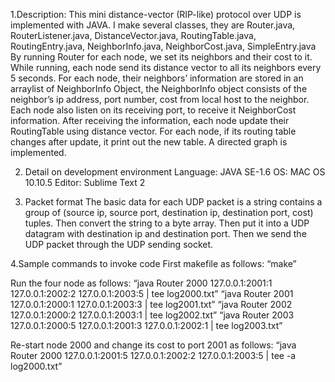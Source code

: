 1.Description:
This mini distance-vector (RIP-like) protocol over UDP is implemented with JAVA.
I make several classes, they are Router.java, RouterListener.java, DistanceVector.java, RoutingTable.java, RoutingEntry.java, NeighborInfo.java, NeighborCost.java, SimpleEntry.java
By running Router for each node, we set its neighbors and their cost to it.
While running, each node send its distance vector to all its neighbors every 5 seconds. 
For each node, their neighbors’ information are stored in an arraylist of NeighborInfo Object, the NeighborInfo object consists of the neighbor’s ip address, port number, cost from local host to the neighbor.
Each node also listen on its receiving port, to receive it NeighborCost information. After receiving the information, each node update their RoutingTable using distance vector.
For each node, if its routing table changes after update, it print out the new table.
A directed graph is implemented.

2. Detail on development environment
Language: JAVA SE-1.6
OS: MAC OS 10.10.5
Editor: Sublime Text 2

3. Packet format
The basic data for each UDP packet is a string contains a group of (source ip, source port, destination ip, destination port, cost) tuples.
Then convert the string to a byte array. Then put it into a UDP datagram with destination ip and destination port.
Then we send the UDP packet through the UDP sending socket.

4.Sample commands to invoke code
First makefile as follows:
“make”

Run the four node as follows:
“java Router 2000 127.0.0.1:2001:1 127.0.0.1:2002:2 127.0.0.1:2003:5 | tee log2000.txt”
“java Router 2001 127.0.0.1:2000:1 127.0.0.1:2003:3 | tee log2001.txt”
“java Router 2002 127.0.0.1:2000:2 127.0.0.1:2003:1 | tee log2002.txt”
“java Router 2003 127.0.0.1:2000:5 127.0.0.1:2001:3 127.0.0.1:2002:1 | tee log2003.txt”

Re-start node 2000 and change its cost to port 2001 as follows:
“java Router 2000 127.0.0.1:2001:5 127.0.0.1:2002:2 127.0.0.1:2003:5 | tee -a log2000.txt”
